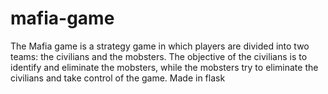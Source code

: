# mafia-game
The Mafia game is a strategy game in which players are divided into two teams: the civilians and the mobsters. The objective of the civilians is to identify and eliminate the mobsters, while the mobsters try to eliminate the civilians and take control of the game. Made in flask
